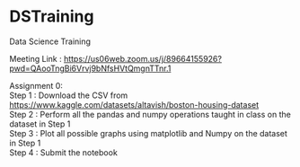 # DSTraining
Data Science Training

Meeting Link : https://us06web.zoom.us/j/89664155926?pwd=QAooTngBi6Vrvj9bNfsHVtQmgnTTnr.1


Assignment 0: \
Step 1 : Download the CSV from https://www.kaggle.com/datasets/altavish/boston-housing-dataset \
Step 2 : Perform all the pandas and numpy operations taught in class on the dataset in Step 1 \
Step 3 : Plot all possible graphs using matplotlib and Numpy on the dataset in Step 1 \
Step 4 : Submit the notebook
